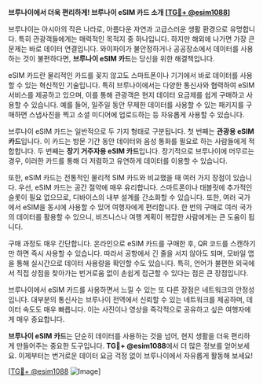 **브루나이에서 더욱 편리하게! 브루나이 eSIM 카드 소개 [[TG💪+ @esim1088](https://t.me/s/esim1088)]**

브루나이는 아시아의 작은 나라로, 아름다운 자연과 고급스러운 생활 환경으로 유명합니다. 특히 관광객들에게는 매력적인 목적지 중 하나입니다. 하지만 해외에 나가면 가장 큰 문제는 바로 데이터 연결입니다. 와이파이가 불안정하거나 공공장소에서 데이터를 사용하는 것이 불편하다면, **브루나이 eSIM 카드**는 당신을 위한 해결책입니다.

eSIM 카드란 물리적인 카드를 꽂지 않고도 스마트폰이나 기기에서 바로 데이터를 사용할 수 있는 혁신적인 기술입니다. 특히 브루나이에서는 다양한 통신사와 협력하여 eSIM 서비스를 제공하고 있으며, 이를 통해 관광객은 현지 데이터 요금제를 쉽게 구매하고 사용할 수 있습니다. 예를 들어, 일주일 동안 무제한 데이터를 사용할 수 있는 패키지를 구매하면 스냅사진을 찍고 소셜 미디어에 업로드하는 등 자유롭게 사용할 수 있습니다.

브루나이 eSIM 카드는 일반적으로 두 가지 형태로 구분됩니다. 첫 번째는 **관광용 eSIM 카드**입니다. 이 카드는 방문 기간 동안 데이터와 음성 통화를 필요로 하는 사람들에게 적합합니다. 두 번째는 **장기 거주자용 eSIM 카드**입니다. 장기적으로 브루나이에 머무르는 경우, 이러한 카드를 통해 더 저렴하고 유연하게 데이터를 이용할 수 있습니다.

또한, eSIM 카드는 전통적인 물리적 SIM 카드와 비교했을 때 여러 가지 장점이 있습니다. 우선, eSIM 카드는 공간 절약에 매우 유리합니다. 스마트폰이나 태블릿에 추가적인 슬롯이 필요 없으므로, 디바이스의 내부 설계를 간소화할 수 있습니다. 또한, 여러 국가에서 eSIM을 동시에 사용할 수 있어 여행자에게 편리합니다. 한 번의 구매로 여러 국가의 데이터를 활용할 수 있으니, 비즈니스나 여행 계획이 복잡한 사람에게는 큰 도움이 됩니다.

구매 과정도 매우 간단합니다. 온라인으로 eSIM 카드를 구매한 후, QR 코드를 스캔하기만 하면 즉시 사용할 수 있습니다. 따라서 공항에서 긴 줄을 서지 않아도 되며, 모바일 앱을 통해 실시간으로 데이터 사용량을 확인할 수도 있습니다. 특히, 언어가 불편한 외국에서 직접 상점을 찾아가는 번거로움 없이 손쉽게 접근할 수 있다는 점은 큰 장점입니다.

브루나이에서 eSIM 카드를 사용하면서 느낄 수 있는 또 다른 장점은 네트워크의 안정성입니다. 대부분의 통신사는 브루나이 전역에서 신뢰할 수 있는 네트워크를 제공하며, 데이터 속도도 매우 빠릅니다. 이는 사진이나 영상을 즉각적으로 공유하고 싶은 여행자에게 매우 중요합니다.

**브루나이 eSIM 카드**는 단순히 데이터를 사용하는 것을 넘어, 현지 생활을 더욱 편리하게 만들어주는 중요한 도구입니다. **TG💪+ @esim1088**에서 더 많은 정보를 얻어보세요. 이제부터는 번거로운 데이터 요금 걱정 없이 브루나이에서 자유롭게 활동해 보세요!

[[TG💪+ @esim1088](https://t.me/s/esim1088) ![Image](https://i.postimg.cc/Y0z9fWf4/image.png)]